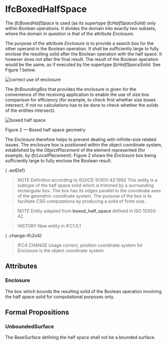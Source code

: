 # IfcBoxedHalfSpace

The _IfcBoxedHalfSpace_ is used (as its supertype _IfcHalfSpaceSolid_) only within Boolean operations. It divides the domain into exactly two subsets, where the domain in question is that of the attribute _Enclosure_.
<!-- end of short definition -->


The purpose of the attribute _Enclosure_ is to provide a search box for the other operand in the Boolean operation. It shall be sufficiently large to fully enclose the resulting solid after the Boolean operation with the half space. It however does not alter the final result. The result of the Boolean operation would be the same, as if executed by the supertype _IfcHalfSpaceSolid_. See Figure 1 below.

![correct use of enclosure](../../../../figures/ifcboxedhalfspace_01.png "Figure 1 — Boxed half space operands")

The _IfcBoundingBox_ that provides the enclosure is given for the convenience of the receiving application to enable the use of size box comparison for efficiency (for example, to check first whether size boxes intersect, if not no calculations has to be done to check whether the solids of the entities intersect).

![boxed half space](../../../../figures/ifcboxedhalfspace-layout1.png)

Figure 2 — Boxed half space geometry

The <em>Enclosure</em> therefore helps to prevent dealing with infinite-size related issues. The enclosure box is positioned within the object coordinate system, established by the <em>ObjectPlacement</em> of the element represented (for example, by <em>IfcLocalPlacement</em>). Figure 2 shows the <em>Enclosure</em> box being sufficiently large to fully enclose the Boolean result.

{ .extDef}
> NOTE Definition according to ISO/CD 10303-42:1992
> This entity is a subtype of the half space solid which is trimmed by a surrounding rectangular box. The box has its edges parallel to the coordinate axes of the geometric coordinate system.
> The purpose of the box is to facilitate CSG computations by producing a solid of finite size.

> NOTE Entity adapted from **boxed_half_space** defined in ISO 10303-42.

> HISTORY New entity in IFC1.5.1

{ .change-ifc2x4}
> IFC4 CHANGE Usage correct, position coordinate system for _Enclosure_ is the object coordinate system.

## Attributes

### Enclosure
The box which bounds the resulting solid of the Boolean operation involving the half space solid for computational purposes only.

## Formal Propositions

### UnboundedSurface
The BaseSurface defining the half space shall not be a bounded surface.
